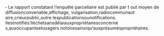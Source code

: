 ‐ Le rapport constatant l’enquête parcellaire est publié par t out moyen de diffusionconvenable,affichage, vulgarisation,radiocommunaut aire,crieurpublic,outre lespublicationsounotifications.
Ilestnotifiés’iléchetsansdélaiauxpropriétairesconcerné s,auxoccupantsetusagers notoiresainsiqu’auxprésuméspropriétaires.